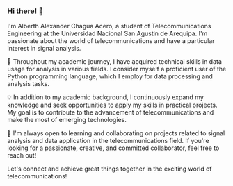 ### Hi there! 👋

I'm Alberth Alexander Chagua Acero, a student of Telecommunications Engineering at the Universidad Nacional San Agustin de Arequipa. I'm passionate about the world of telecommunications and have a particular interest in signal analysis.

🌱 Throughout my academic journey, I have acquired technical skills in data usage for analysis in various fields. I consider myself a proficient user of the Python programming language, which I employ for data processing and analysis tasks.

💡 In addition to my academic background, I continuously expand my knowledge and seek opportunities to apply my skills in practical projects. My goal is to contribute to the advancement of telecommunications and make the most of emerging technologies.

🤝 I'm always open to learning and collaborating on projects related to signal analysis and data application in the telecommunications field. If you're looking for a passionate, creative, and committed collaborator, feel free to reach out!

Let's connect and achieve great things together in the exciting world of telecommunications!
